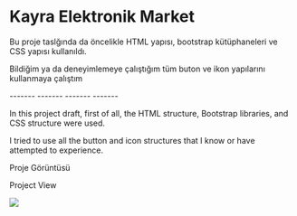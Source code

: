 # Kayra Elektronik Market 
<p> Bu proje taslğında da öncelikle HTML yapısı, bootstrap kütüphaneleri ve CSS yapısı kullanıldı.</p>

<p> Bildiğim ya da deneyimlemeye çalıştığım tüm buton ve ikon yapılarını kullanmaya çalıştım</p>

<p>-------   -------   -------   -------</p>


<p> In this project draft, first of all, the HTML structure, Bootstrap libraries, and CSS structure were used.</p>

<p> I tried to use all the button and icon structures that I know or have attempted to experience.</p>



<p> Proje Görüntüsü </p>   <p> Project View </p>

![](kayra_elektronik_market.gif)

